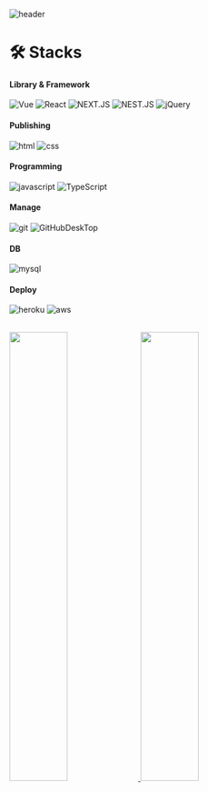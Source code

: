 
  
![header](https://capsule-render.vercel.app/api?type=waving&color=gradient&height=120&animation=fadeIn&section=footer&text=Welcome%20Beomjun's%20GitHub%20🚗🚘🚛&fontSize=30)


<h1>🛠️ Stacks</h1>

#### Library & Framework

![Vue](https://img.shields.io/badge/Vue.js-35495E?style=for-the-badge&logo=vue.js&logoColor=4FC08D)
![React](https://img.shields.io/badge/React-20232A?style=for-the-badge&logo=react&logoColor=61DAFB)
![NEXT.JS](https://img.shields.io/badge/Next.js-000?logo=nextdotjs&logoColor=fff&style=for-the-badge)
![NEST.JS](https://img.shields.io/badge/Nest.js-E0234E?logo=nestjs&logoColor=fff&style=for-the-badge)
![jQuery](https://img.shields.io/badge/jQuery-0769AD?style=for-the-badge&logo=jquery&logoColor=white)


#### Publishing

![html](https://img.shields.io/badge/HTML5-E34F26?style=for-the-badge&logo=html5&logoColor=white)
![css](https://img.shields.io/badge/CSS3-1572B6?style=for-the-badge&logo=css3&logoColor=white)


#### Programming

![javascript](https://img.shields.io/badge/JavaScript-F7DF1E?style=for-the-badge&logo=JavaScript&logoColor=white)
![TypeScript](https://img.shields.io/badge/TypeScript-007ACC?style=for-the-badge&logo=typescript&logoColor=white)


#### Manage

![git](https://img.shields.io/badge/GIT-E44C30?style=for-the-badge&logo=git&logoColor=white)
![GitHubDeskTop](https://img.shields.io/badge/GitHubDeskTop-330F63?style=for-the-badge&logo=GitHub&logoColor=white)


#### DB

![mysql](https://img.shields.io/badge/MySQL-005C84?style=for-the-badge&logo=mysql&logoColor=white)


#### Deploy

![heroku](https://img.shields.io/badge/Heroku-430098?style=for-the-badge&logo=heroku&logoColor=white)
![aws](https://img.shields.io/badge/Amazon_AWS-FF9900?style=for-the-badge&logo=amazonaws&logoColor=white)


<br>

<a href="s">
<img src="https://github-readme-stats.vercel.app/api?username=beom-jun-kim&hide=contribs&show=prs_merged,prs_merged_percentage&theme=apprentice&include_all_commits=true&show_icons=true&rank_icon=github" width="45%"/>
</a>

<a href="s">
<img src="https://github-readme-streak-stats.herokuapp.com/?user=beom-jun-kim&theme=tokyonight" width="45%"/>
</a>
